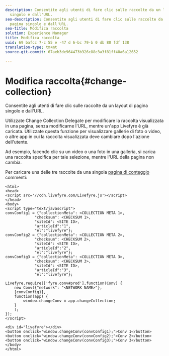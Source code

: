 ```yaml
---
description: Consentite agli utenti di fare clic sulle raccolte da un layout di pagina
  singolo e dall'URL.
seo-description: Consentite agli utenti di fare clic sulle raccolte da un layout di
  pagina singolo e dall'URL.
seo-title: Modifica raccolta
solution: Experience Manager
title: Modifica raccolta
uuid: 69 bafcc 7-c 55 e -47 d 6-bc 79-b 0 db 80 fdf 138
translation-type: tm+mt
source-git-commit: 67aeb3de964473b326c88c3a3f81ff48a6a12652

---
```



# Modifica raccolta{#change-collection}

Consentite agli utenti di fare clic sulle raccolte da un layout di pagina singolo e dall'URL.

Utilizzate Change Collection Delegate per modificare la raccolta visualizzata in una pagina, senza modificarne l'URL, mentre un'app Livefyre è già caricata. Utilizzate questa funzione per visualizzare gallerie di foto o video, o altre app in cui la raccolta visualizzata deve cambiare dopo l'azione dell'utente.

Ad esempio, facendo clic su un video o una foto in una galleria, si carica una raccolta specifica per tale selezione, mentre l'URL della pagina non cambia.

Per caricare una delle tre raccolte da una singola [pagina di conteggio](/help/implementation/c-advanced-topics/t-display-comment-count.md) commenti:

```
<html> 
<head> 
<script src='//cdn.livefyre.com/Livefyre.js'></script> 
</head> 
<body> 
<script type="text/javascript"> 
convConfig1 = {"collectionMeta": <COLLECTION META 1>, 
             "checksum": <CHECKSUM 1>, 
             "siteId": <SITE ID>, 
             "articleId":"1", 
             "el":"livefyre"}; 
convConfig2 = {"collectionMeta": <COLLECTION META 2>, 
             "checksum": <CHECKSUM 2>, 
             "siteId": <SITE ID>, 
             "articleId":"2", 
             "el":"livefyre"}; 
convConfig3 = {"collectionMeta": <COLLECTION META 3>, 
             "checksum": <CHECKSUM 3>, 
             "siteId": <SITE ID>, 
             "articleId":"3", 
             "el":"livefyre"}; 
  
Livefyre.require(['fyre.conv#prod'],function(Conv) { 
    new Conv({"network": "<NETWORK NAME>"}, 
    [convConfig1], 
    function(app) {  
        window.changeConv = app.changeCollection; 
    } 
    ); 
}); 
</script> 
  
<div id="livefyre"></div> 
<button onclick="window.changeConv(convConfig1);">Conv 1</button> 
<button onclick="window.changeConv(convConfig2);">Conv 2</button> 
<button onclick="window.changeConv(convConfig3);">Conv 3</button> 
</body> 
</html>
```

